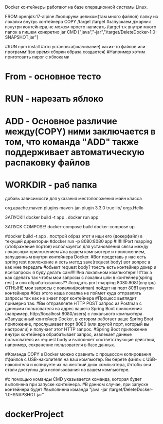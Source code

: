 Docker контейнеры работают на базе операционной системы Linux. 

FROM openjdk:17-alpine
#копируем целиком(там много файлов) папку из локалки внутрь контейнера
COPY /target /target
#запускаем джарник изнутри контейнера,не можем просто написать /target т.к внутри много папок а пишем конкретно jar
CMD ["java","-jar","/target/DeleteDocker-1.0-SNAPSHOT.jar"]

#RUN npm install
#это установка(скачивание) каких-то файлов или программ!!(во время сборки образа создается)
#Например хотим приготовить пирог с яблоками
# From - основное тесто
# RUN - нарезать яблоко
# ADD - Основное различие между(COPY) ними заключается в том, что команда "ADD" также поддерживает автоматическую распаковку файлов
# WORKDIR - раб папка

добавь зависимости для указания местоположения майн класса

 <build>
        <plugins>
            <plugin>
                <!-- Build an executable JAR -->
                <groupId>org.apache.maven.plugins</groupId>
                <artifactId>maven-jar-plugin</artifactId>
                <version>3.3.0</version>
                <configuration>
                    <archive>
                        <manifest>
                            <addClasspath>true</addClasspath>
                            <classpathPrefix>lib/</classpathPrefix>
                            <mainClass>orgs.Hello</mainClass>
                        </manifest>
                    </archive>
                </configuration>
            </plugin>
        </plugins>
    </build>

ЗАПУСК!!
docker build -t app .
docker run app

ЗАПУСК COMPOSE!
docker-compose build
docker-compose up

#docker build -t app . построй образ этот и ищи его (докерфайл) в текущей директории
#docker run -p 8080:8080 app
#!!!!!!!Port mapping (отображение портов) используется для установления связи между локальным приложением
#на вашем компьютере и приложением, запущенным внутри контейнера Docker.
#Вот представь у нас есть spring rest приложение и есть метод save(request body) вот вопрос а как мне передать
#обьект request body? тоесть есть контейнер докер и все!запросы я буду делать сам!!!!!!!на локальном компьютере!!
#так а как сделать так чтобы мои запросы с локалки шли в контейнер(spring rest) и они обрабатывались??
#создать port mapping  8080:8081(внутрь) ОТНЫНЕ мои запросы с локалки(postman) пойдут на порт 8081 внутри контейнера
#без этого наша локалка не поймет куда отправлять запросы так как не знает порт контейнера
#Процесс выглядит примерно так:
#Вы отправляете HTTP POST запрос из Postman с данными пользователя на адрес вашего Spring Boot приложения (например, http://localhost:8080/users) с локального компьютера.
#Запущенный контейнер Docker, в котором работает ваше Spring Boot приложение, прослушивает порт 8080 (или другой порт, который вы настроили) и получает этот HTTP запрос.
#Spring Boot приложение внутри контейнера обрабатывает запрос, извлекает данные пользователя из request body и выполняет соответствующие действия, например, сохранение пользователя в базе данных.

#Команда COPY в Docker можно сравнить с процессом копирования
#файлов с USB-накопителя на ваш компьютер. Вы берете файлы с USB-накопителя и копируете их на жесткий диск компьютера,
#чтобы они стали доступны для использования на вашем компьютере.


#с помощью команды CMD указывается команда, которая будет выполнена при запуске контейнера.
#В данном случае, при запуске контейнера будет
#выполнена команда "java -jar /target/DeleteDocker-1.0-SNAPSHOT.jar"
# dockerProject
